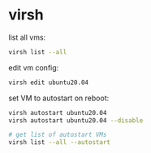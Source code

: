 # virsh

list all vms:
```bash
virsh list --all
```

edit vm config:
```bash
virsh edit ubuntu20.04
```

set VM to autostart on reboot:
```bash
virsh autostart ubuntu20.04
virsh autostart ubuntu20.04 --disable

# get list of autostart VMs
virsh list --all --autostart
```
